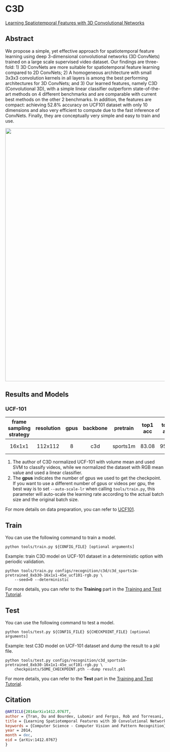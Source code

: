 # C3D

[Learning Spatiotemporal Features with 3D Convolutional Networks](https://openaccess.thecvf.com/content_iccv_2015/html/Tran_Learning_Spatiotemporal_Features_ICCV_2015_paper.html)

<!-- [ALGORITHM] -->

## Abstract

<!-- [ABSTRACT] -->

We propose a simple, yet effective approach for spatiotemporal feature learning using deep 3-dimensional convolutional networks (3D ConvNets) trained on a large scale supervised video dataset. Our findings are three-fold: 1) 3D ConvNets are more suitable for spatiotemporal feature learning compared to 2D ConvNets; 2) A homogeneous architecture with small 3x3x3 convolution kernels in all layers is among the best performing architectures for 3D ConvNets; and 3) Our learned features, namely C3D (Convolutional 3D), with a simple linear classifier outperform state-of-the-art methods on 4 different benchmarks and are comparable with current best methods on the other 2 benchmarks. In addition, the features are compact: achieving 52.8% accuracy on UCF101 dataset with only 10 dimensions and also very efficient to compute due to the fast inference of ConvNets. Finally, they are conceptually very simple and easy to train and use.

<!-- [IMAGE] -->

<div align=center>
<img src="https://user-images.githubusercontent.com/34324155/143043383-8c26f5d6-d45e-47ae-be18-c23456eb84b9.png" width="800"/>
</div>

## Results and Models

### UCF-101

| frame sampling strategy | resolution | gpus | backbone | pretrain | top1 acc | top5 acc | testing protocol  | FLOPs | params |                config                |                ckpt                |                log                |
| :---------------------: | :--------: | :--: | :------: | :------: | :------: | :------: | :---------------: | :---: | :----: | :----------------------------------: | :--------------------------------: | :-------------------------------: |
|         16x1x1          |  112x112   |  8   |   c3d    | sports1m |  83.08   |  95.93   | 10 clips x 1 crop | 38.5G | 78.4M  | [config](/configs/recognition/c3d/c3d_sports1m-pretrained_8xb30-16x1x1-45e_ucf101-rgb.py) | [ckpt](https://download.openmmlab.com/mmaction/v1.0/recognition/c3d/c3d_sports1m-pretrained_8xb30-16x1x1-45e_ucf101-rgb/c3d_sports1m-pretrained_8xb30-16x1x1-45e_ucf101-rgb_20220811-31723200.pth) | [log](https://download.openmmlab.com/mmaction/v1.0/recognition/c3d/c3d_sports1m-pretrained_8xb30-16x1x1-45e_ucf101-rgb/c3d_sports1m-pretrained_8xb30-16x1x1-45e_ucf101-rgb.log) |

1. The author of C3D normalized UCF-101 with volume mean and used SVM to classify videos, while we normalized the dataset with RGB mean value and used a linear classifier.
2. The **gpus** indicates the number of gpus we used to get the checkpoint. If you want to use a different number of gpus or videos per gpu, the best way is to set `--auto-scale-lr` when calling `tools/train.py`, this parameter will auto-scale the learning rate according to the actual batch size and the original batch size.

For more details on data preparation, you can refer to [UCF101](/tools/data/ucf101/README.md).

## Train

You can use the following command to train a model.

```shell
python tools/train.py ${CONFIG_FILE} [optional arguments]
```

Example: train C3D model on UCF-101 dataset in a deterministic option with periodic validation.

```shell
python tools/train.py configs/recognition/c3d/c3d_sports1m-pretrained_8xb30-16x1x1-45e_ucf101-rgb.py \
    --seed=0 --deterministic
```

For more details, you can refer to the **Training** part in the [Training and Test Tutorial](/docs/en/user_guides/4_train_test.md).

## Test

You can use the following command to test a model.

```shell
python tools/test.py ${CONFIG_FILE} ${CHECKPOINT_FILE} [optional arguments]
```

Example: test C3D model on UCF-101 dataset and dump the result to a pkl file.

```shell
python tools/test.py configs/recognition/c3d_sports1m-pretrained_8xb30-16x1x1-45e_ucf101-rgb.py \
    checkpoints/SOME_CHECKPOINT.pth --dump result.pkl
```

For more details, you can refer to the **Test** part in the [Training and Test Tutorial](/docs/en/user_guides/4_train_test.md).

## Citation

<!-- [ALGORITHM] -->

```BibTeX
@ARTICLE{2014arXiv1412.0767T,
author = {Tran, Du and Bourdev, Lubomir and Fergus, Rob and Torresani, Lorenzo and Paluri, Manohar},
title = {Learning Spatiotemporal Features with 3D Convolutional Networks},
keywords = {Computer Science - Computer Vision and Pattern Recognition},
year = 2014,
month = dec,
eid = {arXiv:1412.0767}
}
```
